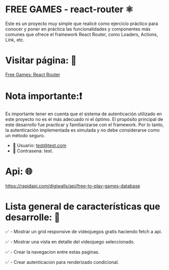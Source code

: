 # FREE GAMES - react-router ⚛️
Este es un proyecto muy simple que realicé como ejercicio práctico para conocer y poner en práctica las funcionalidades y componentes más comunes que ofrece el framework React Router, como Loaders, Actions, Link, etc.

# Visitar página: 👀
[Free Games: React Router](https://freegames-react-router.surge.sh)

# Nota importante:❗
Es importante tener en cuenta que el sistema de autenticación utilizado en este proyecto no es el más adecuado ni el óptimo. El propósito principal de este desarrollo fue practicar y familiarizarse con el framework. Por lo tanto, la autenticación implementada es simulada y no debe considerarse como un método seguro.
- 👤 Usuario: test@test.com
- 🔑 Contrasena: test.

# Api: 🌐
https://rapidapi.com/digiwalls/api/free-to-play-games-database

# Lista general de características que desarrolle: 📝

✅ - Mostrar un grid responsive de videojuegos gratis haciendo fetch a api.

✅ - Mostrar una vista en detalle del videojuego seleccionado.

✅ - Crear la navegacion entre estas paginas.

✅ - Crear autenticacion para renderizado condicional.


